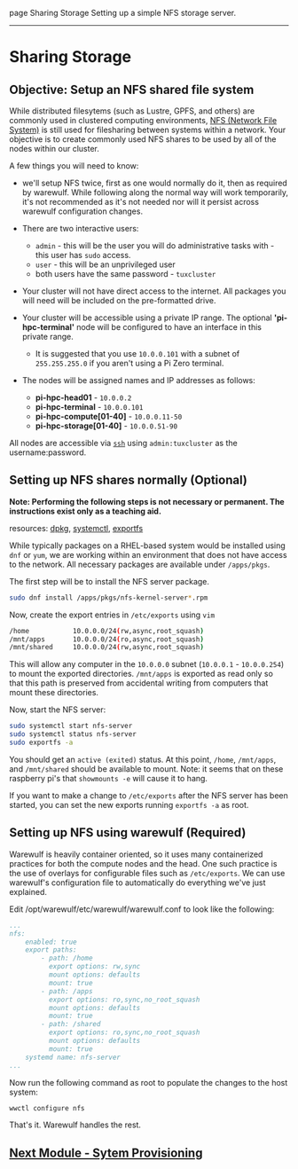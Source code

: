 page
Sharing Storage
Setting up a simple NFS storage server.

---

# Sharing Storage

## Objective: Setup an NFS shared file system

While distributed filesytems (such as Lustre, GPFS, and others) are commonly used in clustered computing environments, [NFS (Network File System)](https://en.wikipedia.org/wiki/Network_File_System) is still used for filesharing between systems within a network. Your objective is to create commonly used NFS shares to be used by all of the nodes within our cluster.

A few things you will need to know:

- we'll setup NFS twice, first as one would normally do it, then as required by warewulf. While following along the normal way will work temporarily, it's not recommended as it's not needed nor will it persist across warewulf configuration changes.

- There are two interactive users:
  - `admin` - this will be the user you will do administrative tasks with - this user has `sudo` access.
  - `user` - this will be an unprivileged user
  - both users have the same password - `tuxcluster`
- Your cluster will not have direct access to the internet. All packages you will need will be included on the pre-formatted drive.
- Your cluster will be accessible using a private IP range. The optional **'pi-hpc-terminal'** node will be configured to have an interface in this private range.
  - It is suggested that you use `10.0.0.101` with a subnet of `255.255.255.0` if you aren't using a Pi Zero terminal.
- The nodes will be assigned names and IP addresses as follows:
  - **pi-hpc-head01** - `10.0.0.2`
  - **pi-hpc-terminal** - `10.0.0.101`
  - **pi-hpc-compute[01-40]** - `10.0.0.11-50`
  - **pi-hpc-storage[01-40]** - `10.0.0.51-90`

All nodes are accessible via [`ssh`](https://linux.die.net/man/1/ssh) using `admin:tuxcluster` as the username:password.

## Setting up NFS shares normally (Optional)

**Note: Performing the following steps is not necessary or permanent. The instructions exist only as a teaching aid.**

<span class="small">resources:
[dpkg](https://linux.die.net/man/1/dpkg),
[systemctl](https://www.man7.org/linux/man-pages/man1/systemctl.1.html),
[exportfs](https://linux.die.net/man/8/exportfs)
</span>

While typically packages on a RHEL-based system would be installed using `dnf` or `yum`, we are working within an environment that does not have access to the network. All necessary packages are available under `/apps/pkgs`.

The first step will be to install the NFS server package.

```bash
sudo dnf install /apps/pkgs/nfs-kernel-server*.rpm
```

Now, create the export entries in `/etc/exports` using `vim`

```bash
/home           10.0.0.0/24(rw,async,root_squash)
/mnt/apps       10.0.0.0/24(ro,async,root_squash)
/mnt/shared     10.0.0.0/24(rw,async,root_squash)
```

This will allow any computer in the `10.0.0.0` subnet (`10.0.0.1` - `10.0.0.254`) to mount the exported directories. `/mnt/apps` is exported as read only so that this path is preserved from accidental writing from computers that mount these directories.

Now, start the NFS server:

```bash
sudo systemctl start nfs-server
sudo systemctl status nfs-server
sudo exportfs -a
```

You should get an `active (exited)` status. At this point, `/home`, `/mnt/apps`, and `/mnt/shared` should be available to mount. Note: it seems that on these raspberry pi's that `showmounts -e` will cause it to hang.
<!-- TODO: check if showmount -e still hangs -->

If you want to make a change to `/etc/exports` after the NFS server has been started, you can set the new exports running `exportfs -a` as root.

## Setting up NFS using warewulf (Required)

Warewulf is heavily container oriented, so it uses many containerized practices for both the compute nodes and the head. One such practice is the use of overlays for configurable files such as `/etc/exports`. We can use warewulf's configuration file to automatically do everything we've just explained.

Edit /opt/warewulf/etc/warewulf/warewulf.conf to look like the following:

```yaml
...
nfs:
    enabled: true
    export paths:
        - path: /home
          export options: rw,sync
          mount options: defaults
          mount: true
        - path: /apps
          export options: ro,sync,no_root_squash
          mount options: defaults
          mount: true
        - path: /shared
          export options: ro,sync,no_root_squash
          mount options: defaults
          mount: true
    systemd name: nfs-server
...
```

Now run the following command as root to populate the changes to the host system:

```bash
wwctl configure nfs
```

That's it. Warewulf handles the rest.

## [Next Module - Sytem Provisioning](ww)
